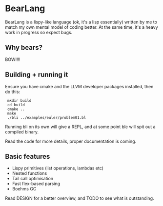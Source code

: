 # BearLang
BearLang is a lispy-like language (ok, it's a lisp essentially) written by me to match my own mental model of coding better.
At the same time, it's a heavy work in progress so expect bugs.

## Why bears?
BOW!!!!

## Building + running it

Ensure you have cmake and the LLVM developer packages installed, then do this:

```
 mkdir build
 cd build
 cmake ..
 make
 ./bli ../examples/euler/problem01.bl
 ````

Running bli on its own will give a REPL, and at some point blc will spit out a compiled binary.

Read the code for more details, proper documentation is coming.

## Basic features

* Lispy primitives (list operations, lambdas etc)
* Nested functions
* Tail call optimisation
* Fast flex-based parsing
* Boehms GC

Read DESIGN for a better overview, and TODO to see what is outstanding.
